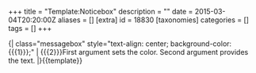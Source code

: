+++
title = "Template:Noticebox"
description = ""
date = 2015-03-04T20:20:00Z
aliases = []
[extra]
id = 18830
[taxonomies]
categories = []
tags = []
+++

{| class="messagebox" style="text-align: center; background-color: {{{1}}};"
| <includeonly>{{{2}}}</includeonly><noinclude>First argument sets the color.  Second argument provides the text.</noinclude>
|}<noinclude>{{template}}</noinclude>
